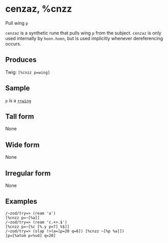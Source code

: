 cenzaz, %cnzz
======================

Pull wing `p`

`cenzaz` is a synthetic rune that pulls wing `p` from the subject.
`cenzaz` is only used internally by `hoon.hoon`, but is used implicitly
whenever dereferencing occurs.

Produces
--------

Twig: `[%cnzz p=wing]`

Sample
------

`p` is a [`++wing`]()

Tall form
---------

None

Wide form
---------

None

Irregular form
--------------

None

Examples
--------

    /~zod/try=> (ream 'a')
    [%cnzz p=~[%a]]
    /~zod/try=> (ream 'c.+>.$')
    [%cnzz p=~[%c [%.y p=7] %$]]
    /~zod/try=> (slap !>(a=[p=20 q=6]) [%cnzz ~[%p %a]])
    [p=[%atom p=%ud] q=20]
